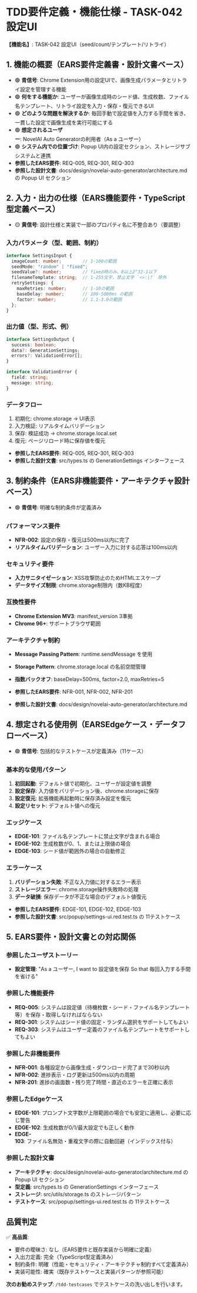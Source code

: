 # TDD要件定義・機能仕様 - TASK-042 設定UI

**【機能名】**: TASK-042 設定UI（seed/count/テンプレート/リトライ）

## 1. 機能の概要（EARS要件定義書・設計文書ベース）

- 🟢 **青信号**: Chrome Extension用の設定UIで、画像生成パラメータとリトライ設定を管理する機能
- 🟢 **何をする機能か**: ユーザーが画像生成時のシード値、生成枚数、ファイル名テンプレート、リトライ設定を入力・保存・復元できるUI
- 🟢 **どのような問題を解決するか**: 毎回手動で設定値を入力する手間を省き、一貫した設定で画像生成を実行可能にする
- 🟢 **想定されるユーザー**: NovelAI Auto Generatorの利用者（As a ユーザー）
- 🟢 **システム内での位置づけ**: Popup UI内の設定セクション、ストレージサブシステムと連携
- **参照したEARS要件**: REQ-005, REQ-301, REQ-303
- **参照した設計文書**: docs/design/novelai-auto-generator/architecture.md の Popup UI セクション

## 2. 入力・出力の仕様（EARS機能要件・TypeScript型定義ベース）

- 🟡 **黄信号**: 設計仕様と実装で一部のプロパティ名に不整合あり（要調整）

### 入力パラメータ（型、範囲、制約）
```typescript
interface SettingsInput {
  imageCount: number;        // 1-100の範囲
  seedMode: "random" | "fixed";
  seedValue?: number;        // fixed時のみ、0以上2^32-1以下
  filenameTemplate: string;  // 1-255文字、禁止文字 `<>:|?` 除外
  retrySettings: {
    maxRetries: number;      // 1-10の範囲
    baseDelay: number;       // 100-5000ms の範囲
    factor: number;          // 1.1-3.0の範囲
  };
}
```

### 出力値（型、形式、例）
```typescript
interface SettingsOutput {
  success: boolean;
  data?: GenerationSettings;
  errors?: ValidationError[];
}

interface ValidationError {
  field: string;
  message: string;
}
```

### データフロー
1. 初期化: chrome.storage → UI表示
2. 入力検証: リアルタイムバリデーション
3. 保存: 検証成功 → chrome.storage.local.set
4. 復元: ページリロード時に保存値を復元

- **参照したEARS要件**: REQ-005, REQ-301, REQ-303
- **参照した設計文書**: src/types.ts の GenerationSettings インターフェース

## 3. 制約条件（EARS非機能要件・アーキテクチャ設計ベース）

- 🟢 **青信号**: 明確な制約条件が定義済み

### パフォーマンス要件
- **NFR-002**: 設定の保存・復元は500ms以内に完了
- **リアルタイムバリデーション**: ユーザー入力に対する応答は100ms以内

### セキュリティ要件
- **入力サニタイゼーション**: XSS攻撃防止のためHTMLエスケープ
- **データサイズ制限**: chrome.storage制限内（数KB程度）

### 互換性要件
- **Chrome Extension MV3**: manifest_version 3準拠
- **Chrome 96+**: サポートブラウザ範囲

### アーキテクチャ制約
- **Message Passing Pattern**: runtime.sendMessage を使用
- **Storage Pattern**: chrome.storage.local の名前空間管理
- **指数バックオフ**: baseDelay=500ms, factor=2.0, maxRetries=5

- **参照したEARS要件**: NFR-001, NFR-002, NFR-201
- **参照した設計文書**: docs/design/novelai-auto-generator/architecture.md

## 4. 想定される使用例（EARSEdgeケース・データフローベース）

- 🟢 **青信号**: 包括的なテストケースが定義済み（11ケース）

### 基本的な使用パターン
1. **初回起動**: デフォルト値で初期化、ユーザーが設定値を調整
2. **設定保存**: 入力値をバリデーション後、chrome.storageに保存
3. **設定復元**: 拡張機能再起動時に保存済み設定を復元
4. **設定リセット**: デフォルト値への復元

### エッジケース
- **EDGE-101**: ファイル名テンプレートに禁止文字が含まれる場合
- **EDGE-102**: 生成枚数が0、1、または上限値の場合
- **EDGE-103**: シード値が範囲外の場合の自動修正

### エラーケース
1. **バリデーション失敗**: 不正な入力値に対するエラー表示
2. **ストレージエラー**: chrome.storage操作失敗時の処理
3. **データ破損**: 保存データが不正な場合のデフォルト値復元

- **参照したEARS要件**: EDGE-101, EDGE-102, EDGE-103
- **参照した設計文書**: src/popup/settings-ui.red.test.ts の 11テストケース

## 5. EARS要件・設計文書との対応関係

### 参照したユーザストーリー
- **設定管理**: "As a ユーザー, I want to 設定値を保存 So that 毎回入力する手間を省ける"

### 参照した機能要件
- **REQ-005**: システムは設定値（待機枚数・シード・ファイル名テンプレート等）を保存・取得しなければならない
- **REQ-301**: システムはシード値の固定・ランダム選択をサポートしてもよい
- **REQ-303**: システムはユーザー定義のファイル名テンプレートをサポートしてもよい

### 参照した非機能要件
- **NFR-001**: 各種設定から画像生成・ダウンロード完了まで30秒以内
- **NFR-002**: 進捗表示・ログ更新は500ms以内の周期
- **NFR-201**: 進捗の画面数・残り完了時間・直近のエラーを正確に表示

### 参照したEdgeケース
- **EDGE-101**: プロンプト文字数が上限範囲の場合でも安定に適用し、必要に応じ警告
- **EDGE-102**: 生成枚数が0/1/最大設定でも正しく動作
- **EDGE-103**: ファイル名無効・重複文字の際に自動回避（インデックス付与）

### 参照した設計文書
- **アーキテクチャ**: docs/design/novelai-auto-generator/architecture.md の Popup UI セクション
- **型定義**: src/types.ts の GenerationSettings インターフェース
- **ストレージ**: src/utils/storage.ts のストレージパターン
- **テストケース**: src/popup/settings-ui.red.test.ts の 11テストケース

## 品質判定

✅ **高品質**:
- 要件の曖昧さ: なし（EARS要件と既存実装から明確に定義）
- 入出力定義: 完全（TypeScript型定義済み）
- 制約条件: 明確（性能・セキュリティ・アーキテクチャ制約すべて定義済み）
- 実装可能性: 確実（既存テストケースと実装パターンが参照可能）

**次のお勧めステップ**: `/tdd-testcases` でテストケースの洗い出しを行います。